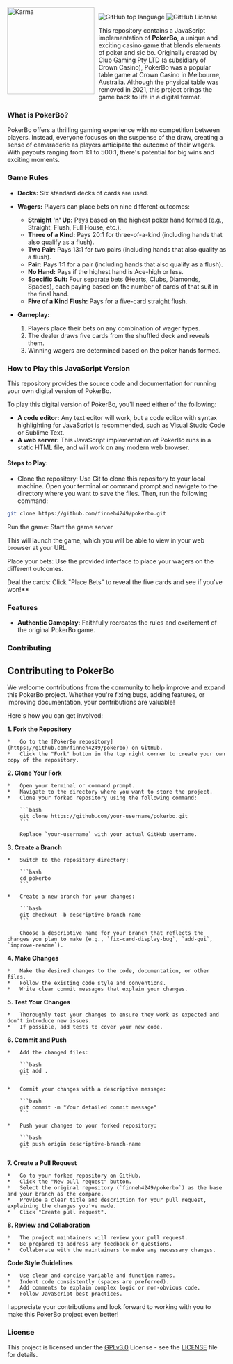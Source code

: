 <img width="200" align="left" style="float: left; margin: 0 10px 0 0;" alt="Karma" src="https://i.imgur.com/vIhdcHT.png"> 

![GitHub top language](https://img.shields.io/github/languages/top/finneh4249/pokerbo?color=0072CE&style=for-the-badge)
![GitHub License](https://img.shields.io/github/license/finneh4249/pokerbo?style=for-the-badge)

This repository contains a JavaScript implementation of **PokerBo**, a unique and exciting casino game that blends elements of poker and sic bo. Originally created by Club Gaming Pty LTD (a subsidiary of Crown Casino), PokerBo was a popular table game at Crown Casino in Melbourne, Australia. Although the physical table was removed in 2021, this project brings the game back to life in a digital format.

### What is PokerBo?

PokerBo offers a thrilling gaming experience with no competition between players.  Instead, everyone focuses on the suspense of the draw, creating a sense of camaraderie as players anticipate the outcome of their wagers. With payouts ranging from 1:1 to 500:1, there's potential for big wins and exciting moments.

### Game Rules

  * **Decks:** Six standard decks of cards are used.

  * **Wagers:** Players can place bets on nine different outcomes:

      * **Straight 'n' Up:**  Pays based on the highest poker hand formed (e.g., Straight, Flush, Full House, etc.).
      * **Three of a Kind:** Pays 20:1 for three-of-a-kind (including hands that also qualify as a flush).
      * **Two Pair:** Pays 13:1 for two pairs (including hands that also qualify as a flush).
      * **Pair:** Pays 1:1 for a pair (including hands that also qualify as a flush).
      * **No Hand:** Pays if the highest hand is Ace-high or less.
      * **Specific Suit:** Four separate bets (Hearts, Clubs, Diamonds, Spades), each paying based on the number of cards of that suit in the final hand.
      * **Five of a Kind Flush:** Pays for a five-card straight flush.

  * **Gameplay:**

    1.  Players place their bets on any combination of wager types.
    2.  The dealer draws five cards from the shuffled deck and reveals them.
    3.  Winning wagers are determined based on the poker hands formed.

### How to Play this JavaScript Version

This repository provides the source code and documentation for running your own digital version of PokerBo.

To play this digital version of PokerBo, you'll need either of the following:
- **A code editor:** Any text editor will work, but a code editor with syntax highlighting for JavaScript is recommended, such as Visual Studio Code or Sublime Text.
- **A web server:** This JavaScript implementation of PokerBo runs in a static HTML file, and will work on any modern web browser. 

#### Steps to Play:

- Clone the repository:  Use Git to clone this repository to your local machine. Open your terminal or command prompt and navigate to the directory where you want to save the files. Then, run the following command:   

```bash
git clone https://github.com/finneh4249/pokerbo.git
```
Run the game:  Start the game server

This will launch the game, which you will be able to view in your web browser at your URL.

Place your bets:  Use the provided interface to place your wagers on the different outcomes.

Deal the cards:  Click "Place Bets" to reveal the five cards and see if you've won!**

### Features

  * **Authentic Gameplay:**  Faithfully recreates the rules and excitement of the original PokerBo game.

### Contributing

## Contributing to PokerBo

We welcome contributions from the community to help improve and expand this PokerBo project. Whether you're fixing bugs, adding features, or improving documentation, your contributions are valuable!

Here's how you can get involved:

**1.  Fork the Repository**

    *   Go to the [PokerBo repository](https://github.com/finneh4249/pokerbo) on GitHub.
    *   Click the "Fork" button in the top right corner to create your own copy of the repository.

**2.  Clone Your Fork**

    *   Open your terminal or command prompt.
    *   Navigate to the directory where you want to store the project.
    *   Clone your forked repository using the following command:

        ```bash
        git clone https://github.com/your-username/pokerbo.git
        ```

        Replace `your-username` with your actual GitHub username.

**3.  Create a Branch**

    *   Switch to the repository directory:

        ```bash
        cd pokerbo
        ```

    *   Create a new branch for your changes:

        ```bash
        git checkout -b descriptive-branch-name
        ```

        Choose a descriptive name for your branch that reflects the changes you plan to make (e.g., `fix-card-display-bug`, `add-gui`, `improve-readme`).

**4.  Make Changes**

    *   Make the desired changes to the code, documentation, or other files.
    *   Follow the existing code style and conventions.
    *   Write clear commit messages that explain your changes.

**5.  Test Your Changes**

    *   Thoroughly test your changes to ensure they work as expected and don't introduce new issues.
    *   If possible, add tests to cover your new code.

**6.  Commit and Push**

    *   Add the changed files:

        ```bash
        git add .
        ```

    *   Commit your changes with a descriptive message:

        ```bash
        git commit -m "Your detailed commit message"
        ```

    *   Push your changes to your forked repository:

        ```bash
        git push origin descriptive-branch-name
        ```

**7.  Create a Pull Request**

    *   Go to your forked repository on GitHub.
    *   Click the "New pull request" button.
    *   Select the original repository (`finneh4249/pokerbo`) as the base and your branch as the compare.
    *   Provide a clear title and description for your pull request, explaining the changes you've made.
    *   Click "Create pull request".

**8.  Review and Collaboration**

    *   The project maintainers will review your pull request.
    *   Be prepared to address any feedback or questions.
    *   Collaborate with the maintainers to make any necessary changes.

**Code Style Guidelines**

    *   Use clear and concise variable and function names.
    *   Indent code consistently (spaces are preferred).
    *   Add comments to explain complex logic or non-obvious code.
    *   Follow JavaScript best practices.


I appreciate your contributions and look forward to working with you to make this PokerBo project even better!


### License

This project is licensed under the [GPLv3.0](https://www.gnu.org/licenses/gpl-3.0.en.html) License - see the [LICENSE](https://github.com/finneh4249/pokerbo/tree/main/LICENSE) file for details.
